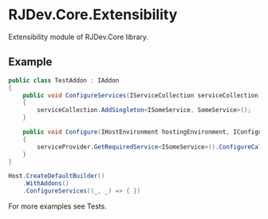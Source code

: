 # RJDev.Core.Extensibility
Extensibility module of RJDev.Core library.

## Example
```c#
public class TestAddon : IAddon
{
    public void ConfigureServices(IServiceCollection serviceCollection)
    {
        serviceCollection.AddSingleton<ISomeService, SomeService>();
    }

    public void Configure(IHostEnvironment hostingEnvironment, IConfiguration configuration, IServiceProvider serviceProvider)
    {
        serviceProvider.GetRequiredService<ISomeService>().ConfigureCalled = true;
    }
}
```

```c#
Host.CreateDefaultBuilder()
    .WithAddons()
    .ConfigureServices((_, _) => { })
```

For more examples see Tests.